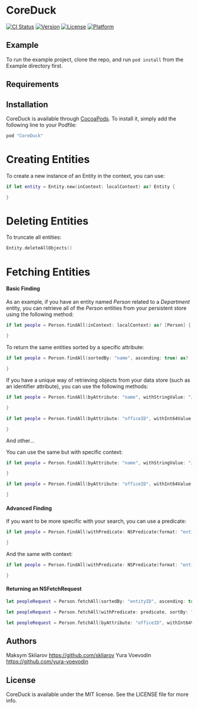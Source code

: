 # CoreDuck

[![CI Status](http://img.shields.io/travis/appdev-academy/CoreDuck.svg?style=flat)](https://travis-ci.org/appdev-academy/CoreDuck)
[![Version](https://img.shields.io/cocoapods/v/CoreDuck.svg?style=flat)](http://cocoapods.org/pods/CoreDuck)
[![License](https://img.shields.io/cocoapods/l/CoreDuck.svg?style=flat)](http://cocoapods.org/pods/CoreDuck)
[![Platform](https://img.shields.io/cocoapods/p/CoreDuck.svg?style=flat)](http://cocoapods.org/pods/CoreDuck)

## Example

To run the example project, clone the repo, and run `pod install` from the Example directory first.

## Requirements

## Installation

CoreDuck is available through [CocoaPods](http://cocoapods.org). To install
it, simply add the following line to your Podfile:

```ruby
pod "CoreDuck"
```

# Creating Entities

To create a new instance of an Entity in the context, you can use:
```swift
if let entity = Entity.new(inContext: localContext) as? Entity {

}
```

# Deleting Entities

To truncate all entities:
```swift
Entity.deleteAllObjects()
```

# Fetching Entities

#### Basic Finding

As an example, if you have an entity named *Person* related to a *Department* entity, you can retrieve all of the *Person* entities from your persistent store using the following method:
```swift
if let people = Person.findAll(inContext: localContext) as? [Person] {
    
}
```
To return the same entities sorted by a specific attribute:
```swift
if let people = Person.findAll(sortedBy: "name", ascending: true) as? [Person] {

}
```
If you have a unique way of retrieving objects from your data store (such as an identifier attribute), you can use the following methods:
```swift
if let people = Person.findAll(byAttribute: "name", withStringValue: "John") as? [Person] {

}
```
```swift
if let people = Person.findAll(byAttribute: "officeID", withInt64Value: 7) as? [Person] {

}
```
And other...

You can use the same but with specific context:
```swift
if let people = Person.findAll(byAttribute: "name", withStringValue: "John", inContext: localContext) as? [Person] {

}
```
```swift
if let people = Person.findAll(byAttribute: "officeID", withInt64Value: 7, inContext: localContext) as? [Person] {

}
```

#### Advanced Finding

If you want to be more specific with your search, you can use a predicate:
```swift
if let people = Person.findAll(withPredicate: NSPredicate(format: "entityID IN %@", peopleIDs)) as? [Person] {

} 
```

And the same with context:
```swift
if let people = Person.findAll(withPredicate: NSPredicate(format: "entityID IN %@", peopleIDs), inContext: localContext) as? [Person] {

} 
```

#### Returning an NSFetchRequest

```swift
let peopleRequest = Person.fetchAll(sortedBy: "entityID", ascending: true, delegate: self)
```

```swift
let peopleRequest = Person.fetchAll(withPredicate: predicate, sortBy: "entityID", ascending: true, inContext: mainContext, delegate: self)
```
```swift
let peopleRequest = Person.fetchAll(byAttribute: "officeID", withInt64Value: 7, sortBy: "entityID", ascending: true, inContext: mainContext, delegate: self)
```

## Authors

Maksym Skliarov https://github.com/skliarov
Yura Voevodin https://github.com/yura-voevodin

## License

CoreDuck is available under the MIT license. See the LICENSE file for more info.
